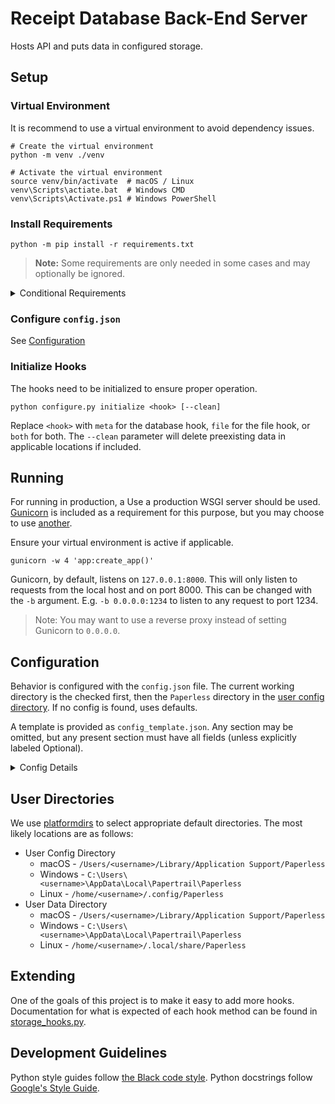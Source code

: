 # Receipt Database Back-End Server
Hosts API and puts data in configured storage.

## Setup
### Virtual Environment
It is recommend to use a virtual environment to avoid dependency issues.
```shell
# Create the virtual environment
python -m venv ./venv

# Activate the virtual environment
source venv/bin/activate  # macOS / Linux
venv\Scripts\actiate.bat  # Windows CMD
venv\Scripts\Activate.ps1 # Windows PowerShell
```
### Install Requirements
```shell
python -m pip install -r requirements.txt
```
> **Note:** Some requirements are only needed in some cases
> and may optionally be ignored. 
<details>
<summary>Conditional Requirements</summary>

- `black`
  - Used for code styling / formatting during development
- `pytest` and `pytest-mock`
  - Used for running tests
- `gunicorn`
  - "Included" production WSGI server (see [Running](#running))
- `boto3` and `botocore`
  - Used for AWS S3 connection
</details>

### Configure `config.json`
See [Configuration](#configuration)

### Initialize Hooks
The hooks need to be initialized to ensure proper operation.
```shell
python configure.py initialize <hook> [--clean]
```
Replace `<hook>` with `meta` for the database hook, `file` for the file hook, or `both` for both.
The `--clean` parameter will delete preexisting data in applicable locations if included.

## Running
For running in production, a Use a production WSGI server should be used.
[Gunicorn](https://gunicorn.org/) is included as a requirement for this purpose, 
but you may choose to use [another](https://flask.palletsprojects.com/en/2.3.x/deploying/).

Ensure your virtual environment is active if applicable.
```shell
gunicorn -w 4 'app:create_app()'
```

Gunicorn, by default, listens on `127.0.0.1:8000`. 
This will only listen to requests from the local host and on port 8000.
This can be changed with the `-b` argument. 
E.g. `-b 0.0.0.0:1234` to listen to any request to port 1234.
> Note: You may want to use a reverse proxy instead of setting Gunicorn to `0.0.0.0`.

## Configuration
Behavior is configured with the `config.json` file.
The current working directory is the checked first,
then the `Paperless` directory in the [user config directory](#user-directories).
If no config is found, uses defaults.

A template is provided as `config_template.json`. 
Any section may be omitted, 
but any present section must have all fields 
(unless explicitly labeled Optional).
<details>
<summary>Config Details</summary>

### Storage Hooks
This determines which hooks will be used.
- `file_hook`
  - Which hook to use to store the actual file.
  - `"AWS"` for AWS S3 (see [AWSS3](#awss3))
  - `"FS"` for local file system (see [FileSystem](#filesystem))
    - Default
- `meta_hook`
  - Which hook to use to store metadata
  - `"SQLite3"` for a SQLite3 database (see [SQLite3])
    - Default
  - `"RemoteSQL"` for any other SQLAlchemy compatible database (see [RemoteSQL](#remotesql))


### SQLite3
Can be also be done with RemoteSQL, but this also does file / directory creation. 
- `db_path`
  - The path to the SQLite database
  - Defaults to `receipts.sqlite3` in the [user data directory](#user-directories).

### RemoteSQL
This project uses [SQLAlchemy](https://www.sqlalchemy.org/) to work with databases,
therefore any database that [SQLAlchemy supports](https://docs.sqlalchemy.org/en/20/dialects/) can be used.
> Note: External dialects will need to be installed manually.
- `dialect`
  - The database engine 
  - e.g. `sqlite` or `postgres`
- `driver`
  - An alternative DBAPI to use
  - Optional
  - e.g. `pysqlite` or `aiosqlite`
- `username`
  - The username to sign in to the database
  - Optional*
- `password`
  - The password to sign in to the database
  - Optional*
- `host`
  - The hostname / IP address to connect to the database
  - Optional*
- `port`
  - The port the database listens on
  - Optional*
- `database`
  - The database within the DBMS to use
  - Optional
> Optional* - Will not error if absent. 
> May be required to actually connect to the database!

#### Manual RemoteSQL
With the above options, the database URL is [programmatically](https://docs.sqlalchemy.org/en/20/core/engines.html#creating-urls-programmatically).
Alternatively, you can manually provide the database url for SQLAlchemy.
See [Database URLs](https://docs.sqlalchemy.org/en/20/core/engines.html#database-urls).
- `url`
  - The URL to pass to SQLAlchemy to connect to the database.

### AWSS3
Blob data (the actual files) can be stored in an AWS S3 Bucket.
- `bucket_name`
  - The name of the AWS S3 Bucket to use
- `access_key_id`
  - The AWS access key id
  - Optional | Defaults to system environment
- `secret_access_key`
  - The AWS secret access key to use
  - Optional | Defaults to system environment

### FileSystem
Store files in a directory on the local system.
- `file_path`
  - The path to the directory to store the files
  - Defaults to the [user data directory](#user-directories)

</details>

## User Directories
We use [platformdirs](https://github.com/platformdirs/platformdirs) to select appropriate default directories.
The most likely locations are as follows:
- User Config Directory
  - macOS - `/Users/<username>/Library/Application Support/Paperless`
  - Windows - `C:\Users\<username>\AppData\Local\Papertrail\Paperless`
  - Linux - `/home/<username>/.config/Paperless`
- User Data Directory
  - macOS - `/Users/<username>/Library/Application Support/Paperless`
  - Windows - `C:\Users\<username>\AppData\Local\Papertrail\Paperless`
  - Linux - `/home/<username>/.local/share/Paperless`

## Extending
One of the goals of this project is to make it easy to add more hooks.
Documentation for what is expected of each hook method can be found in [storage_hooks.py](storage_hooks/storage_hooks.py).

## Development Guidelines
Python style guides follow [the Black code style](https://black.readthedocs.io/en/stable/the_black_code_style/current_style.html).
Python docstrings follow [Google's Style Guide](https://google.github.io/styleguide/pyguide.html#38-comments-and-docstrings).

